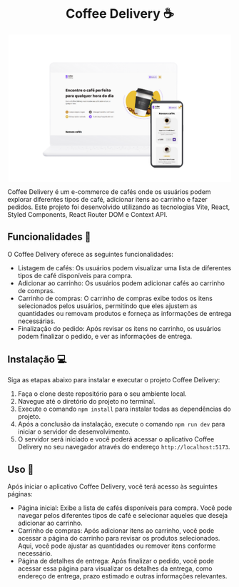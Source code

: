 <h1 align="center">Coffee Delivery ☕️</h1>
<p align="center">
  <img align="center" src="./public/mockup.png" width="500px" />
</p>


Coffee Delivery é um e-commerce de cafés onde os usuários podem explorar diferentes tipos de café, adicionar itens ao carrinho e fazer pedidos. Este projeto foi desenvolvido utilizando as tecnologias Vite, React, Styled Components, React Router DOM e Context API.

## Funcionalidades 🚀

O Coffee Delivery oferece as seguintes funcionalidades:

- Listagem de cafés: Os usuários podem visualizar uma lista de diferentes tipos de café disponíveis para compra.
- Adicionar ao carrinho: Os usuários podem adicionar cafés ao carrinho de compras.
- Carrinho de compras: O carrinho de compras exibe todos os itens selecionados pelos usuários, permitindo que eles ajustem as quantidades ou removam produtos e forneça as informações de entrega necessárias.
- Finalização do pedido: Após revisar os itens no carrinho, os usuários podem finalizar o pedido, e ver as informações de entrega.

## Instalação 💻

Siga as etapas abaixo para instalar e executar o projeto Coffee Delivery:

1. Faça o clone deste repositório para o seu ambiente local.
2. Navegue até o diretório do projeto no terminal.
3. Execute o comando `npm install` para instalar todas as dependências do projeto.
4. Após a conclusão da instalação, execute o comando `npm run dev` para iniciar o servidor de desenvolvimento.
5. O servidor será iniciado e você poderá acessar o aplicativo Coffee Delivery no seu navegador através do endereço `http://localhost:5173`.

## Uso 🎯

Após iniciar o aplicativo Coffee Delivery, você terá acesso às seguintes páginas:

- Página inicial: Exibe a lista de cafés disponíveis para compra. Você pode navegar pelos diferentes tipos de café e selecionar aqueles que deseja adicionar ao carrinho.
- Carrinho de compras: Após adicionar itens ao carrinho, você pode acessar a página do carrinho para revisar os produtos selecionados. Aqui, você pode ajustar as quantidades ou remover itens conforme necessário.
- Página de detalhes de entrega: Após finalizar o pedido, você pode acessar essa página para visualizar os detalhes da entrega, como endereço de entrega, prazo estimado e outras informações relevantes.